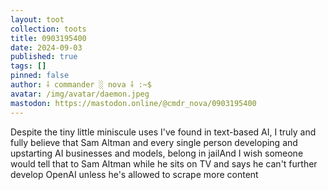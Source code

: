 ```yaml
---
layout: toot
collection: toots
title: 0903195400
date: 2024-09-03
published: true
tags: []
pinned: false
author: ⸸ commander ░ nova ⸸ :~$
avatar: /img/avatar/daemon.jpeg
mastodon: https://mastodon.online/@cmdr_nova/0903195400
---
```


Despite the tiny little miniscule uses I've found in text-based AI, I truly and fully believe that Sam Altman and every single person developing and upstarting AI businesses and models, belong in jailAnd I wish someone would tell that to Sam Altman while he sits on TV and says he can't further develop OpenAI unless he's allowed to scrape more content

